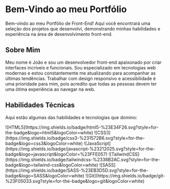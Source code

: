 # Bem-Vindo ao meu Portfólio

Bem-vindo ao meu Portfólio de Front-End! Aqui você encontrará uma seleção dos projetos que desenvolvi, demonstrando minhas habilidades e experiência na área de desenvolvimento front-end.

## Sobre Mim

Meu nome é João e sou um desenvolvedor front-end apaixonado por criar interfaces incríveis e funcionais. Sou especializado em tecnologias web modernas e estou constantemente me atualizando para acompanhar as últimas tendências. Trabalhar com design responsivo e acessibilidade é uma prioridade para mim, pois acredito que todas as pessoas devem ter uma ótima experiência ao navegar na web.

## Habilidades Técnicas

Aqui estão algumas das habilidades e tecnologias que domino:

<div style="display: inline_block">
![HTML5](https://img.shields.io/badge/html5-%23E34F26.svg?style=for-the-badge&logo=html5&logoColor=white)
![CSS3](https://img.shields.io/badge/css3-%231572B6.svg?style=for-the-badge&logo=css3&logoColor=white)
![JavaScript](https://img.shields.io/badge/javascript-%23212025.svg?style=for-the-badge&logo=javascript&logoColor=%23FFE057)
![TailwindCSS](https://img.shields.io/badge/tailwindcss-%2338B2AC.svg?style=for-the-badge&logo=tailwind-css&logoColor=white)
![SASS](https://img.shields.io/badge/SASS-%23EB3D5D.svg?style=for-the-badge&logo=SASS&logoColor=white)
![Git](https://img.shields.io/badge/git-%23F05033.svg?style=for-the-badge&logo=git&logoColor=white)
</div>